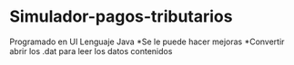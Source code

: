 # Simulador-pagos-tributarios
Programado en UI
Lenguaje Java
*Se le puede hacer mejoras
*Convertir abrir los .dat para leer los datos contenidos
